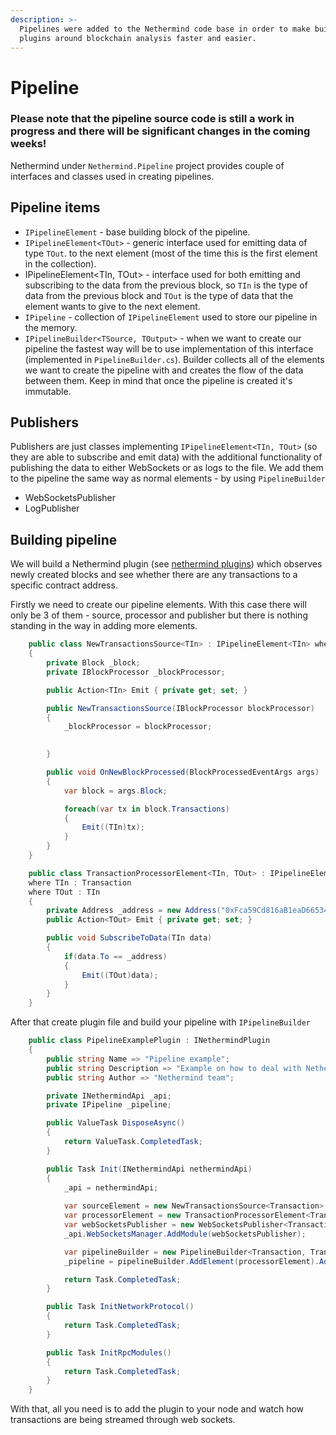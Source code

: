 ```yaml
---
description: >-
  Pipelines were added to the Nethermind code base in order to make building
  plugins around blockchain analysis faster and easier.
---
```


# Pipeline

### Please note that the pipeline source code is still a work in progress and there will be significant changes in the coming weeks!

Nethermind under `Nethermind.Pipeline` project provides couple of interfaces and classes used in creating pipelines.

## Pipeline items

* `IPipelineElement` - base building block of the pipeline.
* `IPipelineElement<TOut>` - generic interface used for emitting data of type `TOut`. to the next element \(most of the
  time this is the first element in the collection\).
* IPipelineElement&lt;TIn, TOut&gt; - interface used for both emitting and subscribing to the data from the previous
  block, so `TIn` is the type of data from the previous block and `TOut` is the type of data that the element wants to
  give to the next element.
* `IPipeline` - collection of `IPipelineElement` used to store our pipeline in the memory.
* `IPipelineBuilder<TSource, TOutput>` - when we want to create our pipeline the fastest way will be to use
  implementation of this interface \(implemented in `PipelineBuilder.cs`\). Builder collects all of the elements we want
  to create the pipeline with and creates the flow of the data between them. Keep in mind that once the pipeline is
  created it's immutable.

## Publishers

Publishers are just classes implementing `IPipelineElement<TIn, TOut>` \(so they are able to subscribe and emit data\)
with the additional functionality of publishing the data to either WebSockets or as logs to the file. We add them to the
pipeline the same way as normal elements - by using `PipelineBuilder`

* WebSocketsPublisher
* LogPublisher

## Building pipeline

We will build a Nethermind plugin
\(see [nethermind plugins](../05-for-developers/plugins.md)) which observes newly created
blocks and see whether there are any transactions to a specific contract address.

Firstly we need to create our pipeline elements. With this case there will only be 3 of them - source, processor and
publisher but there is nothing standing in the way in adding more elements.

```csharp
    public class NewTransactionsSource<TIn> : IPipelineElement<TIn> where TIn : Transaction
    {
        private Block _block;
        private IBlockProcessor _blockProcessor;

        public Action<TIn> Emit { private get; set; }

        public NewTransactionsSource(IBlockProcessor blockProcessor)
        {
            _blockProcessor = blockProcessor; 

            
        }

        public void OnNewBlockProcessed(BlockProcessedEventArgs args)
        {
            var block = args.Block;

            foreach(var tx in block.Transactions)
            {
                Emit((TIn)tx);
            }
        }
    }
```

```csharp
    public class TransactionProcessorElement<TIn, TOut> : IPipelineElement<TIn, TOut>
    where TIn : Transaction
    where TOut : TIn
    {
        private Address _address = new Address("0xFca59Cd816aB1eaD66534D82bc21E7515cE441CF");
        public Action<TOut> Emit { private get; set; }

        public void SubscribeToData(TIn data)
        {
            if(data.To == _address)
            {
                Emit((TOut)data);
            }
        }
    }
```

After that create plugin file and build your pipeline with `IPipelineBuilder`

```csharp
    public class PipelineExamplePlugin : INethermindPlugin
    {
        public string Name => "Pipeline example";
        public string Description => "Example on how to deal with Nethermind's pipeline";
        public string Author => "Nethermind team";

        private INethermindApi _api;
        private IPipeline _pipeline;

        public ValueTask DisposeAsync()
        {
            return ValueTask.CompletedTask;
        }

        public Task Init(INethermindApi nethermindApi)
        {
            _api = nethermindApi;
            
            var sourceElement = new NewTransactionsSource<Transaction>(_api.MainBlockProcessor);
            var processorElement = new TransactionProcessorElement<Transaction, Transaction>();
            var webSocketsPublisher = new WebSocketsPublisher<Transaction, Transaction>("example-publisher", _api.EthereumJsonSerializer);
            _api.WebSocketsManager.AddModule(webSocketsPublisher);

            var pipelineBuilder = new PipelineBuilder<Transaction, Transaction>(sourceElement);
            _pipeline = pipelineBuilder.AddElement(processorElement).AddElement(webSocketsPublisher).Build();

            return Task.CompletedTask;
        }

        public Task InitNetworkProtocol()
        {
            return Task.CompletedTask;
        }

        public Task InitRpcModules()
        {
            return Task.CompletedTask;
        }
    }
```

With that, all you need is to add the plugin to your node and watch how transactions are being streamed through web
sockets. 

